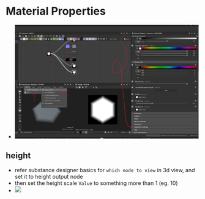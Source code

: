 # Material Properties

- <img src="./images/material-properties/edit-properties.png">

## height

- refer substance designer basics for `which node to view` in 3d view, and set it to height output node
- then set the height scale `Value` to something more than 1 (eg. 10)
- <img src="./images/material-properties/shape-height-adjustments.gif">
